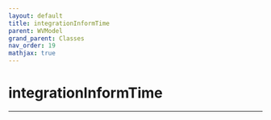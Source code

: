 ```yaml
---
layout: default
title: integrationInformTime
parent: WVModel
grand_parent: Classes
nav_order: 19
mathjax: true
---
```


#  integrationInformTime




---

